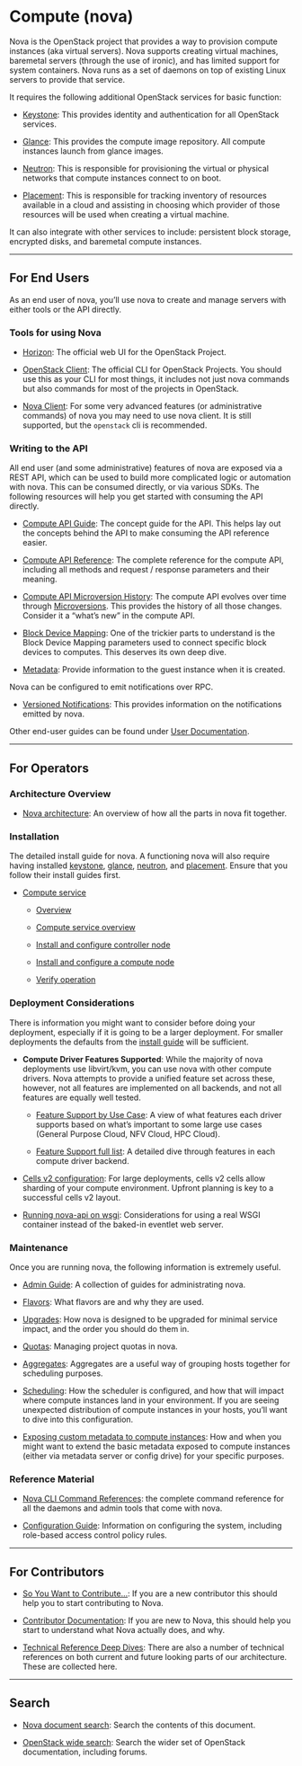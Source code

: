 # **Compute (nova)**

Nova is the OpenStack project that provides a way to provision compute instances (aka virtual servers). Nova supports creating virtual machines, baremetal servers (through the use of ironic), and has limited support for system containers. Nova runs as a set of daemons on top of existing Linux servers to provide that service.

It requires the following additional OpenStack services for basic function:

* [Keystone](https://docs.openstack.org/keystone/zed/): This provides identity and authentication for all OpenStack services.

* [Glance](https://docs.openstack.org/glance/zed/): This provides the compute image repository. All compute instances launch from glance images.

* [Neutron](https://docs.openstack.org/neutron/zed/): This is responsible for provisioning the virtual or physical networks that compute instances connect to on boot.

* [Placement](https://docs.openstack.org/placement/zed/): This is responsible for tracking inventory of resources available in a cloud and assisting in choosing which provider of those resources will be used when creating a virtual machine.

It can also integrate with other services to include: persistent block storage, encrypted disks, and baremetal compute instances.

---

## **For End Users**

As an end user of nova, you’ll use nova to create and manage servers with either tools or the API directly.

### Tools for using Nova

* [Horizon](https://docs.openstack.org/horizon/zed/user/launch-instances.html): The official web UI for the OpenStack Project.

* [OpenStack Client](https://docs.openstack.org/python-openstackclient/zed/): The official CLI for OpenStack Projects. You should use this as your CLI for most things, it includes not just nova commands but also commands for most of the projects in OpenStack.

* [Nova Client](https://docs.openstack.org/python-novaclient/zed/user/shell.html): For some very advanced features (or administrative commands) of nova you may need to use nova client. It is still supported, but the `openstack` cli is recommended.

### Writing to the API

All end user (and some administrative) features of nova are exposed via a REST API, which can be used to build more complicated logic or automation with nova. This can be consumed directly, or via various SDKs. The following resources will help you get started with consuming the API directly.

* [Compute API Guide](https://docs.openstack.org/api-guide/compute/): The concept guide for the API. This helps lay out the concepts behind the API to make consuming the API reference easier.

* [Compute API Reference](https://docs.openstack.org/api-ref/compute/): The complete reference for the compute API, including all methods and request / response parameters and their meaning.

* [Compute API Microversion History](https://docs.openstack.org/nova/zed/reference/api-microversion-history.html): The compute API evolves over time through [Microversions](https://docs.openstack.org/api-guide/compute/microversions.html). This provides the history of all those changes. Consider it a “what’s new” in the compute API.

* [Block Device Mapping](https://docs.openstack.org/nova/zed/user/block-device-mapping.html): One of the trickier parts to understand is the Block Device Mapping parameters used to connect specific block devices to computes. This deserves its own deep dive.

* [Metadata](https://docs.openstack.org/nova/zed/user/metadata.html): Provide information to the guest instance when it is created.

Nova can be configured to emit notifications over RPC.

* [Versioned Notifications](https://docs.openstack.org/nova/zed/admin/notifications.html): This provides information on the notifications emitted by nova.

Other end-user guides can be found under [User Documentation](https://docs.openstack.org/nova/zed/user/index.html).

---

## **For Operators**

### Architecture Overview

* [Nova architecture](https://docs.openstack.org/nova/zed/admin/architecture.html): An overview of how all the parts in nova fit together.

### Installation

The detailed install guide for nova. A functioning nova will also require having installed [keystone](https://docs.openstack.org/keystone/zed/install/), [glance](https://docs.openstack.org/glance/zed/install/), [neutron](https://docs.openstack.org/neutron/zed/install/), and [placement](https://docs.openstack.org/placement/zed/install/). Ensure that you follow their install guides first.

* [Compute service](https://docs.openstack.org/nova/zed/install/index.html)

  * [Overview](https://docs.openstack.org/nova/zed/install/overview.html)

  * [Compute service overview](https://docs.openstack.org/nova/zed/install/get-started-compute.html)

  * [Install and configure controller node](https://docs.openstack.org/nova/zed/install/controller-install.html)

  * [Install and configure a compute node](https://docs.openstack.org/nova/zed/install/compute-install.html)

  * [Verify operation](https://docs.openstack.org/nova/zed/install/verify.html)

### Deployment Considerations

There is information you might want to consider before doing your deployment, especially if it is going to be a larger deployment. For smaller deployments the defaults from the [install guide](https://docs.openstack.org/nova/zed/install/index.html) will be sufficient.

* **Compute Driver Features Supported**: While the majority of nova deployments use libvirt/kvm, you can use nova with other compute drivers. Nova attempts to provide a unified feature set across these, however, not all features are implemented on all backends, and not all features are equally well tested.

  * [Feature Support by Use Case](https://docs.openstack.org/nova/zed/user/feature-classification.html): A view of what features each driver supports based on what’s important to some large use cases (General Purpose Cloud, NFV Cloud, HPC Cloud).

  * [Feature Support full list](https://docs.openstack.org/nova/zed/user/support-matrix.html): A detailed dive through features in each compute driver backend.

* [Cells v2 configuration](https://docs.openstack.org/nova/zed/admin/cells.html): For large deployments, cells v2 cells allow sharding of your compute environment. Upfront planning is key to a successful cells v2 layout.

* [Running nova-api on wsgi](https://docs.openstack.org/nova/zed/user/wsgi.html): Considerations for using a real WSGI container instead of the baked-in eventlet web server.

### Maintenance

Once you are running nova, the following information is extremely useful.

* [Admin Guide](https://docs.openstack.org/nova/zed/admin/index.html): A collection of guides for administrating nova.

* [Flavors](https://docs.openstack.org/nova/zed/user/flavors.html): What flavors are and why they are used.

* [Upgrades](https://docs.openstack.org/nova/zed/admin/upgrades.html): How nova is designed to be upgraded for minimal service impact, and the order you should do them in.

* [Quotas](https://docs.openstack.org/nova/zed/user/quotas.html): Managing project quotas in nova.

* [Aggregates](https://docs.openstack.org/nova/zed/admin/aggregates.html): Aggregates are a useful way of grouping hosts together for scheduling purposes.

* [Scheduling](https://docs.openstack.org/nova/zed/admin/scheduling.html): How the scheduler is configured, and how that will impact where compute instances land in your environment. If you are seeing unexpected distribution of compute instances in your hosts, you’ll want to dive into this configuration.

* [Exposing custom metadata to compute instances](https://docs.openstack.org/nova/zed/admin/vendordata.html): How and when you might want to extend the basic metadata exposed to compute instances (either via metadata server or config drive) for your specific purposes.

### Reference Material

* [Nova CLI Command References](https://docs.openstack.org/nova/zed/cli/index.html): the complete command reference for all the daemons and admin tools that come with nova.

* [Configuration Guide](https://docs.openstack.org/nova/zed/configuration/index.html): Information on configuring the system, including role-based access control policy rules.

---

## **For Contributors**

* [So You Want to Contribute…](https://docs.openstack.org/nova/zed/contributor/contributing.html): If you are a new contributor this should help you to start contributing to Nova.

* [Contributor Documentation](https://docs.openstack.org/nova/zed/contributor/index.html): If you are new to Nova, this should help you start to understand what Nova actually does, and why.

* [Technical Reference Deep Dives](https://docs.openstack.org/nova/zed/reference/index.html): There are also a number of technical references on both current and future looking parts of our architecture. These are collected here.

---

## **Search**

* [Nova document search](https://docs.openstack.org/nova/zed/search.html): Search the contents of this document.

* [OpenStack wide search](https://docs.openstack.org/): Search the wider set of OpenStack documentation, including forums.
